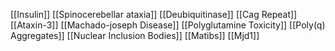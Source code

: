 [[Insulin]]
[[Spinocerebellar ataxia]]
[[Deubiquitinase]]
[[Cag Repeat]]
[[Ataxin-3]]
[[Machado-joseph Disease]]
[[Polyglutamine Toxicity]]
[[Poly(q) Aggregates]]
[[Nuclear Inclusion Bodies]]
[[Matibs]]
[[Mjd1]]

